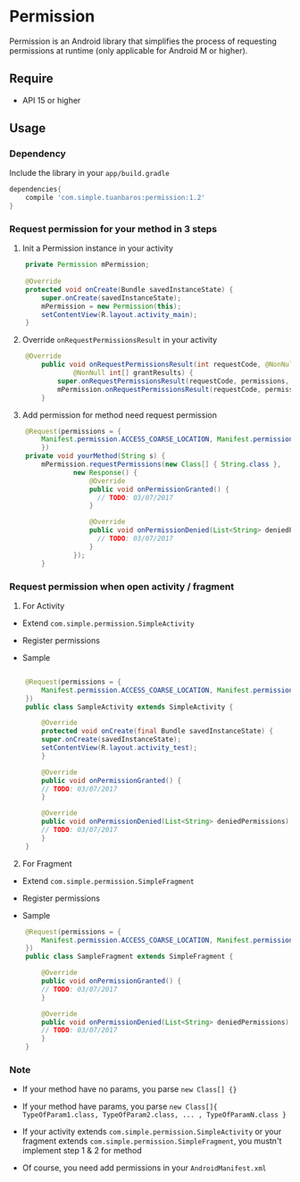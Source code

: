 # Permission

Permission is an Android library that simplifies the process of requesting permissions at runtime (only applicable for Android M or higher).

Require
-----

* API 15 or higher

Usage
-----

### Dependency

Include the library in your ``app/build.gradle``

```groovy
dependencies{
    compile 'com.simple.tuanbaros:permission:1.2'
}
```

### Request permission for your method in 3 steps

1. Init a Permission instance in your activity

```java
	private Permission mPermission;
	    
	@Override
	protected void onCreate(Bundle savedInstanceState) {
		super.onCreate(savedInstanceState);
		mPermission = new Permission(this);
		setContentView(R.layout.activity_main);
	}
```

2. Override ``onRequestPermissionsResult`` in your activity

```java
	@Override
    	public void onRequestPermissionsResult(int requestCode, @NonNull String[] permissions,
        	    @NonNull int[] grantResults) {
        	super.onRequestPermissionsResult(requestCode, permissions, grantResults);
        	mPermission.onRequestPermissionsResult(requestCode, permissions, grantResults);
    	}
```

3. Add permission for method need request permission
```java
	@Request(permissions = {
		Manifest.permission.ACCESS_COARSE_LOCATION, Manifest.permission.ACCESS_FINE_LOCATION
	    })
	private void yourMethod(String s) {
		mPermission.requestPermissions(new Class[] { String.class },
                new Response() {
                    @Override
                    public void onPermissionGranted() {
                      // TODO: 03/07/2017
                    }

                    @Override
                    public void onPermissionDenied(List<String> deniedPermissions) {
                      // TODO: 03/07/2017
                    }
                });
    	}
``` 

### Request permission when open activity / fragment

1. For Activity

* Extend ``com.simple.permission.SimpleActivity``

* Register permissions

* Sample

```java

	@Request(permissions = {
		Manifest.permission.ACCESS_COARSE_LOCATION, Manifest.permission.ACCESS_FINE_LOCATION
	})
	public class SampleActivity extends SimpleActivity {

	    @Override
	    protected void onCreate(final Bundle savedInstanceState) {
		super.onCreate(savedInstanceState);
		setContentView(R.layout.activity_test);
	    }

	    @Override
	    public void onPermissionGranted() {
		// TODO: 03/07/2017
	    }

	    @Override
	    public void onPermissionDenied(List<String> deniedPermissions) {
		// TODO: 03/07/2017
	    }
	}

```

2. For Fragment

* Extend ``com.simple.permission.SimpleFragment``

* Register permissions

* Sample

```java
	@Request(permissions = {
		Manifest.permission.ACCESS_COARSE_LOCATION, Manifest.permission.ACCESS_FINE_LOCATION
	})
	public class SampleFragment extends SimpleFragment {

	    @Override
	    public void onPermissionGranted() {
		// TODO: 03/07/2017  
	    }

	    @Override
	    public void onPermissionDenied(List<String> deniedPermissions) {
		// TODO: 03/07/2017
	    }
	}

```

### Note

* If your method have no params, you parse ``new Class[] {}``
	 
* If your method have params, you parse ``new Class[]{ TypeOfParam1.class, TypeOfParam2.class, ... , TypeOfParamN.class }``

* If your activity extends ``com.simple.permission.SimpleActivity`` or your fragment extends ``com.simple.permission.SimpleFragment``, you mustn't implement step 1 & 2 for method

* Of course, you need add permissions in your ``AndroidManifest.xml``





